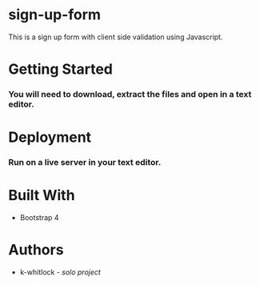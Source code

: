# sign-up-form
This is a sign up form with client side validation using Javascript.
# Getting Started
### You will need to download, extract the files and open in a text editor. 
# Deployment
### Run on a live server in your text editor.
# Built With 
- Bootstrap 4
# Authors
- k-whitlock -  *solo project*
